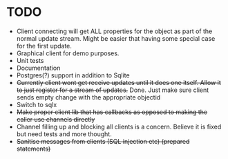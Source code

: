 # TODO

- Client connecting will get ALL properties for the object as part of the normal update stream.
  Might be easier that having some special case for the first update.
- Graphical client for demo purposes.
- Unit tests
- Documentation
- Postgres(?) support in addition to Sqlite
- ~~Currently client wont get receive updates until it does one itself. Allow it to just register for a stream of updates.~~
  Done. Just make sure client sends empty change with the appropriate objectid
- Switch to sqlx
- ~~Make proper client lib that has callbacks as opposed to making the caller use channels directly~~
- Channel filling up and blocking all clients is a concern. Believe it is fixed but need tests and more thought.
- ~~Sanitise messages from clients (SQL injection etc) (prepared statements)~~